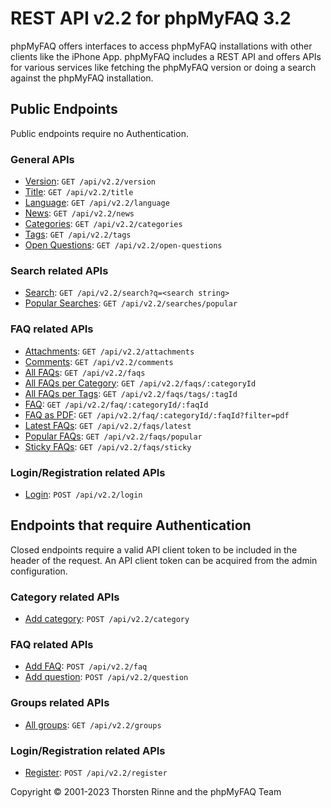 # REST API v2.2 for phpMyFAQ 3.2

phpMyFAQ offers interfaces to access phpMyFAQ installations with other clients like the iPhone App. phpMyFAQ includes a
REST API and offers APIs for various services like fetching the phpMyFAQ version or doing a search against the
phpMyFAQ installation.

## Public Endpoints

Public endpoints require no Authentication.

### General APIs

- [Version](api-docs/version.md): `GET /api/v2.2/version`
- [Title](api-docs/title.md): `GET /api/v2.2/title`
- [Language](api-docs/language.md): `GET /api/v2.2/language`
- [News](api-docs/news.md): `GET /api/v2.2/news`
- [Categories](api-docs/categories.md): `GET /api/v2.2/categories`
- [Tags](api-docs/tags.md): `GET /api/v2.2/tags`
- [Open Questions](api-docs/open-questions.md): `GET /api/v2.2/open-questions`

### Search related APIs

- [Search](api-docs/search.md): `GET /api/v2.2/search?q=<search string>`
- [Popular Searches](api-docs/searches/popular.md): `GET /api/v2.2/searches/popular`

### FAQ related APIs

- [Attachments](api-docs/attachments.md): `GET /api/v2.2/attachments`
- [Comments](api-docs/comments.md): `GET /api/v2.2/comments`
- [All FAQs](api-docs/faqs.md): `GET /api/v2.2/faqs`
- [All FAQs per Category](api-docs/faqs/categoryId.md): `GET /api/v2.2/faqs/:categoryId`
- [All FAQs per Tags](api-docs/faqs/tags.md): `GET /api/v2.2/faqs/tags/:tagId`
- [FAQ](api-docs/faq.md): `GET /api/v2.2/faq/:categoryId/:faqId`
- [FAQ as PDF](api-docs/faq/pdf.md): `GET /api/v2.2/faq/:categoryId/:faqId?filter=pdf`
- [Latest FAQs](api-docs/faqs/latest.md): `GET /api/v2.2/faqs/latest`
- [Popular FAQs](api-docs/faqs/popular.md): `GET /api/v2.2/faqs/popular`
- [Sticky FAQs](api-docs/faqs/sticky.md): `GET /api/v2.2/faqs/sticky`

### Login/Registration related APIs

- [Login](api-docs/login.md): `POST /api/v2.2/login`

## Endpoints that require Authentication

Closed endpoints require a valid API client token to be included in the header of the request. An API client token can
be acquired from the admin configuration.

### Category related APIs

- [Add category](api-docs/category/post.md): `POST /api/v2.2/category`

### FAQ related APIs

- [Add FAQ](api-docs/faq/post.md): `POST /api/v2.2/faq`
- [Add question](api-docs/question/post.md): `POST /api/v2.2/question`

### Groups related APIs

- [All groups](api-docs/groups.md): `GET /api/v2.2/groups`

### Login/Registration related APIs

- [Register](api-docs/register.md): `POST /api/v2.2/register`

Copyright © 2001-2023 Thorsten Rinne and the phpMyFAQ Team
